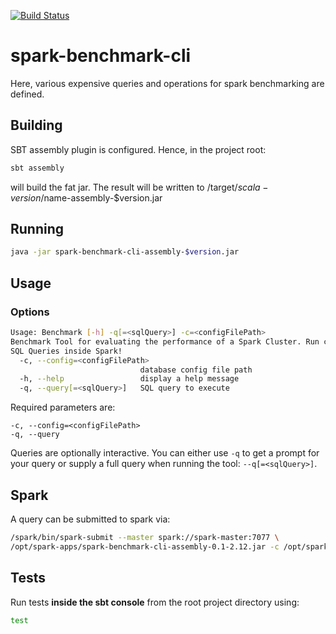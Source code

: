 [![Build Status](https://travis-ci.com/qbicsoftware/spark-benchmark-cli.svg?branch=development)](https://travis-ci.com/qbicsoftware/spark-benchmark-cli)

# spark-benchmark-cli
Here, various expensive queries and operations for spark benchmarking are defined.

## Building
SBT assembly plugin is configured. Hence, in the project root:
```bash
sbt assembly
```
will build the fat jar. The result will be written to /target/$scala-version/$name-assembly-$version.jar

## Running
```bash
java -jar spark-benchmark-cli-assembly-$version.jar
```

## Usage
### Options
```bash
Usage: Benchmark [-h] -q[=<sqlQuery>] -c=<configFilePath>
Benchmark Tool for evaluating the performance of a Spark Cluster. Run custom
SQL Queries inside Spark!
  -c, --config=<configFilePath>
                             database config file path
  -h, --help                 display a help message
  -q, --query[=<sqlQuery>]   SQL query to execute
```
Required parameters are:
```
-c, --config=<configFilePath>
-q, --query
```
Queries are optionally interactive.
You can either use ```-q``` to get a prompt for your query or supply a full query when running the tool: ```--q[=<sqlQuery>]```.

## Spark
A query can be submitted to spark via:
```bash
/spark/bin/spark-submit --master spark://spark-master:7077 \
/opt/spark-apps/spark-benchmark-cli-assembly-0.1-2.12.jar -c /opt/spark-data/database_properties.txt -q "query"

```

## Tests
Run tests <b>inside the sbt console</b> from the root project directory using:
```bash
test
```
